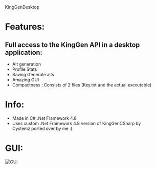 KingGenDesktop

# Features:
## Full access to the KingGen API in a desktop application:
- Alt generation 
- Profile Stats
- Saving Generate alts 
- Amazing GUI
- Compactness : Consists of 2 files (Key.txt and the actual executable)

# Info:
- Made in C# .Net Framework 4.8
- Uses custom .Net Framework 4.8 version of KingGenCSharp by Cystemz ported over by me :)

# GUI:
![GUI](https://media.discordapp.net/attachments/947257421275992125/955688427641253888/unknown.png "GUI")
